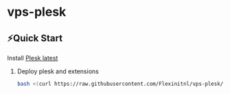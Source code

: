 # vps-plesk

## ⚡Quick Start

Install [Plesk latest](https://get.plesk.com/) 

1. Deploy plesk and extensions
    ```bash
    bash <(curl https://raw.githubusercontent.com/Flexinitnl/vps-plesk/main/install-plesk.sh || wget -O https://raw.githubusercontent.com/Flexinitnl/vps-plesk/main/install-plesk.sh)
    ```
